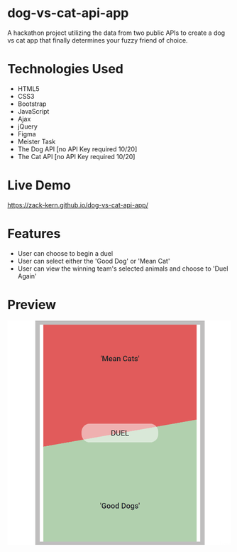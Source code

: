 # dog-vs-cat-api-app

A hackathon project utilizing the data from two public APIs to create a dog vs cat app that finally determines your fuzzy friend of choice.

# Technologies Used

- HTML5
- CSS3
- Bootstrap
- JavaScript
- Ajax
- jQuery
- Figma
- Meister Task
- The Dog API [no API Key required 10/20]
- The Cat API [no API Key required 10/20]

# Live Demo

https://zack-kern.github.io/dog-vs-cat-api-app/

# Features

- User can choose to begin a duel
- User can select either the 'Good Dog' or 'Mean Cat'
- User can view the winning team's selected animals and choose to 'Duel Again'

# Preview

![](api-hackathon.gif)
